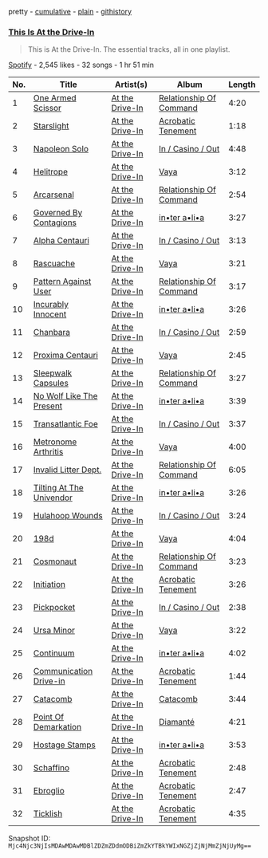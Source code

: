 pretty - [cumulative](/playlists/cumulative/37i9dQZF1DZ06evO3k8WTC.md) - [plain](/playlists/plain/37i9dQZF1DZ06evO3k8WTC) - [githistory](https://github.githistory.xyz/mackorone/spotify-playlist-archive/blob/main/playlists/plain/37i9dQZF1DZ06evO3k8WTC)

### [This Is At the Drive\-In](https://open.spotify.com/playlist/37i9dQZF1DZ06evO3k8WTC)

> This is At the Drive\-In\. The essential tracks, all in one playlist.

[Spotify](https://open.spotify.com/user/spotify) - 2,545 likes - 32 songs - 1 hr 51 min

| No. | Title | Artist(s) | Album | Length |
|---|---|---|---|---|
| 1 | [One Armed Scissor](https://open.spotify.com/track/1lg8iruuIfdRL20TMmHRzJ) | [At the Drive\-In](https://open.spotify.com/artist/5E2rtn57BM2WPjwak4kGd5) | [Relationship Of Command](https://open.spotify.com/album/0x6Y2eA8Boakdrq9x2agdF) | 4:20 |
| 2 | [Starslight](https://open.spotify.com/track/6XHu2Gur3kT47rkSWMC93p) | [At the Drive\-In](https://open.spotify.com/artist/5E2rtn57BM2WPjwak4kGd5) | [Acrobatic Tenement](https://open.spotify.com/album/7xnsCIwWMRVaVGFORsRfxP) | 1:18 |
| 3 | [Napoleon Solo](https://open.spotify.com/track/34q1w3Eh0vocZj0FOtVQAS) | [At the Drive\-In](https://open.spotify.com/artist/5E2rtn57BM2WPjwak4kGd5) | [In / Casino / Out](https://open.spotify.com/album/35qZXJifEQcpWnKP6E4oNv) | 4:48 |
| 4 | [Helitrope](https://open.spotify.com/track/6J7fIRcmQ7oLtSLmcQX3kk) | [At the Drive\-In](https://open.spotify.com/artist/5E2rtn57BM2WPjwak4kGd5) | [Vaya](https://open.spotify.com/album/1dQADTXF672pzeJPcRwjbs) | 3:12 |
| 5 | [Arcarsenal](https://open.spotify.com/track/2IHmR8p2poiSaS3cgBKmOt) | [At the Drive\-In](https://open.spotify.com/artist/5E2rtn57BM2WPjwak4kGd5) | [Relationship Of Command](https://open.spotify.com/album/0x6Y2eA8Boakdrq9x2agdF) | 2:54 |
| 6 | [Governed By Contagions](https://open.spotify.com/track/3GdvFtZvR2m9fVldPcbYEX) | [At the Drive\-In](https://open.spotify.com/artist/5E2rtn57BM2WPjwak4kGd5) | [in•ter a•li•a](https://open.spotify.com/album/3Ka6oBfQ6rdAvQ1kK9KYvX) | 3:27 |
| 7 | [Alpha Centauri](https://open.spotify.com/track/2x8kLwGz0RiL2Tos882nZt) | [At the Drive\-In](https://open.spotify.com/artist/5E2rtn57BM2WPjwak4kGd5) | [In / Casino / Out](https://open.spotify.com/album/35qZXJifEQcpWnKP6E4oNv) | 3:13 |
| 8 | [Rascuache](https://open.spotify.com/track/2VzLvjB0nNqqiVVWKFDV0n) | [At the Drive\-In](https://open.spotify.com/artist/5E2rtn57BM2WPjwak4kGd5) | [Vaya](https://open.spotify.com/album/1dQADTXF672pzeJPcRwjbs) | 3:21 |
| 9 | [Pattern Against User](https://open.spotify.com/track/3PERap2TPq6ZiJzkjdeP0T) | [At the Drive\-In](https://open.spotify.com/artist/5E2rtn57BM2WPjwak4kGd5) | [Relationship Of Command](https://open.spotify.com/album/0x6Y2eA8Boakdrq9x2agdF) | 3:17 |
| 10 | [Incurably Innocent](https://open.spotify.com/track/6r4qdXgCys0VC22dmMdpwn) | [At the Drive\-In](https://open.spotify.com/artist/5E2rtn57BM2WPjwak4kGd5) | [in•ter a•li•a](https://open.spotify.com/album/3Ka6oBfQ6rdAvQ1kK9KYvX) | 3:26 |
| 11 | [Chanbara](https://open.spotify.com/track/5Gh7uZTnZx3bpCyGaY7wpt) | [At the Drive\-In](https://open.spotify.com/artist/5E2rtn57BM2WPjwak4kGd5) | [In / Casino / Out](https://open.spotify.com/album/35qZXJifEQcpWnKP6E4oNv) | 2:59 |
| 12 | [Proxima Centauri](https://open.spotify.com/track/0UN5gnkNRusYyOcFIEP8f7) | [At the Drive\-In](https://open.spotify.com/artist/5E2rtn57BM2WPjwak4kGd5) | [Vaya](https://open.spotify.com/album/1dQADTXF672pzeJPcRwjbs) | 2:45 |
| 13 | [Sleepwalk Capsules](https://open.spotify.com/track/3S59EdH9sqkEewzw9ucbna) | [At the Drive\-In](https://open.spotify.com/artist/5E2rtn57BM2WPjwak4kGd5) | [Relationship Of Command](https://open.spotify.com/album/0x6Y2eA8Boakdrq9x2agdF) | 3:27 |
| 14 | [No Wolf Like The Present](https://open.spotify.com/track/3SOnqTBVSYTKmqbIBf6OPV) | [At the Drive\-In](https://open.spotify.com/artist/5E2rtn57BM2WPjwak4kGd5) | [in•ter a•li•a](https://open.spotify.com/album/3Ka6oBfQ6rdAvQ1kK9KYvX) | 3:39 |
| 15 | [Transatlantic Foe](https://open.spotify.com/track/6dryGcKWMxgy3cFtzsoZkC) | [At the Drive\-In](https://open.spotify.com/artist/5E2rtn57BM2WPjwak4kGd5) | [In / Casino / Out](https://open.spotify.com/album/35qZXJifEQcpWnKP6E4oNv) | 3:37 |
| 16 | [Metronome Arthritis](https://open.spotify.com/track/6qNexfLfNiGD3RPiaUvqNT) | [At the Drive\-In](https://open.spotify.com/artist/5E2rtn57BM2WPjwak4kGd5) | [Vaya](https://open.spotify.com/album/1dQADTXF672pzeJPcRwjbs) | 4:00 |
| 17 | [Invalid Litter Dept.](https://open.spotify.com/track/10X9Qfib5tGIwM5wOXUa5G) | [At the Drive\-In](https://open.spotify.com/artist/5E2rtn57BM2WPjwak4kGd5) | [Relationship Of Command](https://open.spotify.com/album/0x6Y2eA8Boakdrq9x2agdF) | 6:05 |
| 18 | [Tilting At The Univendor](https://open.spotify.com/track/2XTkqT27bvrLZpuNI70DmH) | [At the Drive\-In](https://open.spotify.com/artist/5E2rtn57BM2WPjwak4kGd5) | [in•ter a•li•a](https://open.spotify.com/album/3Ka6oBfQ6rdAvQ1kK9KYvX) | 3:26 |
| 19 | [Hulahoop Wounds](https://open.spotify.com/track/3uwAwOdZubXp2xdN8t85cw) | [At the Drive\-In](https://open.spotify.com/artist/5E2rtn57BM2WPjwak4kGd5) | [In / Casino / Out](https://open.spotify.com/album/35qZXJifEQcpWnKP6E4oNv) | 3:24 |
| 20 | [198d](https://open.spotify.com/track/4YvaVYEOZdrpwd6HlalDXO) | [At the Drive\-In](https://open.spotify.com/artist/5E2rtn57BM2WPjwak4kGd5) | [Vaya](https://open.spotify.com/album/1dQADTXF672pzeJPcRwjbs) | 4:04 |
| 21 | [Cosmonaut](https://open.spotify.com/track/24aqWL70wk57xR2OfYnu37) | [At the Drive\-In](https://open.spotify.com/artist/5E2rtn57BM2WPjwak4kGd5) | [Relationship Of Command](https://open.spotify.com/album/0x6Y2eA8Boakdrq9x2agdF) | 3:23 |
| 22 | [Initiation](https://open.spotify.com/track/4MGBUqFoUnxiiiwXrFHRJJ) | [At the Drive\-In](https://open.spotify.com/artist/5E2rtn57BM2WPjwak4kGd5) | [Acrobatic Tenement](https://open.spotify.com/album/7xnsCIwWMRVaVGFORsRfxP) | 3:26 |
| 23 | [Pickpocket](https://open.spotify.com/track/7tXHRWpHsYH8Yy8w7v4N7d) | [At the Drive\-In](https://open.spotify.com/artist/5E2rtn57BM2WPjwak4kGd5) | [In / Casino / Out](https://open.spotify.com/album/35qZXJifEQcpWnKP6E4oNv) | 2:38 |
| 24 | [Ursa Minor](https://open.spotify.com/track/6xfIRp2iifXKbNYOUsLY76) | [At the Drive\-In](https://open.spotify.com/artist/5E2rtn57BM2WPjwak4kGd5) | [Vaya](https://open.spotify.com/album/1dQADTXF672pzeJPcRwjbs) | 3:22 |
| 25 | [Continuum](https://open.spotify.com/track/5z5DVvRd8Wkr9fWz8Pb64A) | [At the Drive\-In](https://open.spotify.com/artist/5E2rtn57BM2WPjwak4kGd5) | [in•ter a•li•a](https://open.spotify.com/album/3Ka6oBfQ6rdAvQ1kK9KYvX) | 4:02 |
| 26 | [Communication Drive\-in](https://open.spotify.com/track/3F3kBSAsSongfPxmwF83ln) | [At the Drive\-In](https://open.spotify.com/artist/5E2rtn57BM2WPjwak4kGd5) | [Acrobatic Tenement](https://open.spotify.com/album/7xnsCIwWMRVaVGFORsRfxP) | 1:44 |
| 27 | [Catacomb](https://open.spotify.com/track/57ZTyoRXlwQrhXZuq0cfCQ) | [At the Drive\-In](https://open.spotify.com/artist/5E2rtn57BM2WPjwak4kGd5) | [Catacomb](https://open.spotify.com/album/6rMTnk6gBiqzqKIvn1Ruj1) | 3:44 |
| 28 | [Point Of Demarkation](https://open.spotify.com/track/6v3MSw7N5mKTgKFjXtTwFo) | [At the Drive\-In](https://open.spotify.com/artist/5E2rtn57BM2WPjwak4kGd5) | [Diamanté](https://open.spotify.com/album/6lk1L7N4hCcDnNMaHKhAMf) | 4:21 |
| 29 | [Hostage Stamps](https://open.spotify.com/track/2brkhCo9HHjt3Z2ThG8eel) | [At the Drive\-In](https://open.spotify.com/artist/5E2rtn57BM2WPjwak4kGd5) | [in•ter a•li•a](https://open.spotify.com/album/3Ka6oBfQ6rdAvQ1kK9KYvX) | 3:53 |
| 30 | [Schaffino](https://open.spotify.com/track/1dYBzV2cObLLx8SLqx4hWT) | [At the Drive\-In](https://open.spotify.com/artist/5E2rtn57BM2WPjwak4kGd5) | [Acrobatic Tenement](https://open.spotify.com/album/7xnsCIwWMRVaVGFORsRfxP) | 2:48 |
| 31 | [Ebroglio](https://open.spotify.com/track/6lXXFgQwctMBep5lEWX7Ei) | [At the Drive\-In](https://open.spotify.com/artist/5E2rtn57BM2WPjwak4kGd5) | [Acrobatic Tenement](https://open.spotify.com/album/7xnsCIwWMRVaVGFORsRfxP) | 2:47 |
| 32 | [Ticklish](https://open.spotify.com/track/2mNBIB5IaWgCl9HPYrr5YM) | [At the Drive\-In](https://open.spotify.com/artist/5E2rtn57BM2WPjwak4kGd5) | [Acrobatic Tenement](https://open.spotify.com/album/7xnsCIwWMRVaVGFORsRfxP) | 4:35 |

Snapshot ID: `Mjc4Njc3NjIsMDAwMDAwMDBlZDZmZDdmODBiZmZkYTBkYWIxNGZjZjNjMmZjNjUyMg==`
